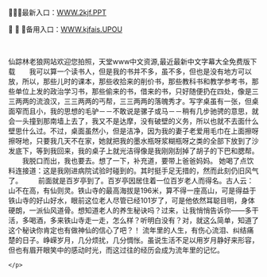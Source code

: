 <p>
	🤤🤤🤤最新入口：<a href="http://www.baidu.com/link?url=6MA2SWnO3Raqke39an_0PUxosM6ZrUGzi1BN9tNnlPW&wd">WWW.2kjf.PPT</a> 
	<p>
		💝
💝
💝备用入口：<a href="http://www.baidu.com/link?url=6MA2SWnO3Raqke39an_0PUxosM6ZrUGzi1BN9tNnlPW&wd">WWW.kjfais.UPOU</a> 
	</p>
	<p>
		<br />
	</p>
	<p>
		仙踪林老狼网站欢迎您拍照，天堂www中文资源,最近最新中文字幕大全免费版下载　　我可以算一个读书人，但是我的书并不多，虽不多，但也是没有地方可以放，所以，那些儿时的课本，那些收拾来的削价书，那些教科书和教学参考书，那些单位上发的政治学习书，那些偷来的书，借来的书，只好随便扔在四处，像是三三两两的流浪汉，三三两两的丐帮，三三两两的落魄秀才。写字桌虽有一张，但桌面窄而且小，我的思想的毛驴－－不敢说是骡子或马－－稍有几步驰骋的意思，就会一头撞到那南墙上去了，我又不是达摩，没有破壁的义务，所以也就不去面什么壁思什么过。不过，桌面虽然小，但是洁净，因为我的妻子老爱用毛巾在上面擦呀擦呀地，只要我几天不在家，她就把我的墨水瓶呀浆糊瓶呀之类的全部下放到了沙发底下，等到我回来，我的桌子上就光洁得像是我刚刚刮掉了胡子的下巴和腮帮。
　　我脱口而出，我也要去。想了一下，补充道，要带上爸爸妈妈。
她喝了点饮料连接道：这是我刚进病院试验时碰到的。其时挺手足无措的，然而此刻仍旧风气了。
　　前面就是百岁亭到了。百岁亭因居住着一位百岁老人而得名。古人云：山不在高，有仙则灵。铁山寺的最高海拔是196米，算不得一座高山，可是得益于铁山寺的好山好水，眼前这位老人尽管已经101岁了，可是他依然耳聪目明，身体硬朗，一派仙风道骨。想知道老人的养生秘诀吗？过来，让我悄悄告诉你——多干活，多喝酒，多来铁山寺走一走，怎么样？听明白没有？对，就这么简单，知道了这个秘诀你肯定也有做神仙的信心了吧？！
流年里的人生，有伤心流泪、纠结痛楚的日子。峥嵘岁月，几分烦扰，几分惆怅。虽说生活不足以用岁月静好来形容，但也有眉开眼笑中的感动时光，而这过往的经历会成为流年里的记忆。

	</p>
